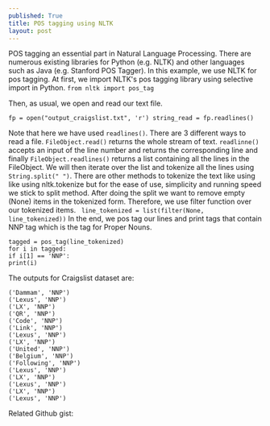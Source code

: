```yaml
---
published: True
title: POS tagging using NLTK
layout: post
---
```



POS tagging an essential part in Natural Language Processing. There are numerous existing libraries for Python (e.g. NLTK) and other languages such as Java (e.g. Stanford POS Tagger). In this example, we use NLTK for pos tagging. At first, we import NLTK's pos tagging library using selective import in Python. ```from nltk import pos_tag``` 

Then, as usual, we open and read our text file. 

```
fp = open("output_craigslist.txt", 'r') string_read = fp.readlines()
```

Note that here we have used ```readlines()```. There are 3 different ways to read a file. ```FileObject.read()``` returns the whole stream of text. ```readlinne()``` accepts an input of the line number and returns the corresponding line and finally ```FileObject.readlines()``` returns a list containing all the lines in the FileObject. We will then iterate over the list and tokenize all the lines using ```String.split(" ")```. There are other methods to tokenize the text like using like using nltk.tokenize but for the ease of use, simplicity and running speed we stick to split method. After doing the split we want to remove empty (None) items in the tokenized form. Therefore, we use filter function over our tokenized items. ``` line_tokenized = list(filter(None, line_tokenized))``` In the end, we pos tag our lines and print tags that contain NNP tag which is the tag for Proper Nouns.
 
```
tagged = pos_tag(line_tokenized)
for i in tagged:
if i[1] == 'NNP':
print(i)
```

The outputs for Craigslist dataset are:
```
('Dammam', 'NNP')
('Lexus', 'NNP')
('LX', 'NNP')
('QR', 'NNP')
('Code', 'NNP')
('Link', 'NNP')
('Lexus', 'NNP')
('LX', 'NNP')
('United', 'NNP')
('Belgium', 'NNP')
('Following', 'NNP')
('Lexus', 'NNP')
('LX', 'NNP')
('Lexus', 'NNP')
('LX', 'NNP')
('Lexus', 'NNP')
```
 
Related Github gist:
 
 <script src="https://gist.github.com/adelra/b6a0964ca3ca52d1fcb068b5ae1c515c.js"></script>